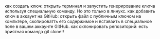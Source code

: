 как создать ключ: открыть терминал и запустить генерирование ключа используя специальную команду. Но это только в линукс.
как добавить ключ в аккаунт на GitHub: открыть файл с публичным ключом на компьтере, скопироватть его содержимое и вставаить в специальное поле в вашем аккаунте GitHub.
как склонировать репозиторий: есть приятная команда git clone!!